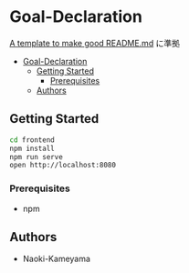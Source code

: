 # Goal-Declaration
[A template to make good README.md](https://gist.github.com/PurpleBooth/109311bb0361f32d87a2) に準拠

<!-- TOC -->

- [Goal-Declaration](#js-pro)
    - [Getting Started](#getting-started)
        - [Prerequisites](#prerequisites)
    - [Authors](#authors)

<!-- /TOC -->

## Getting Started
```sh
cd frontend
npm install
npm run serve
open http://localhost:8080
```

### Prerequisites

- npm

## Authors
- Naoki-Kameyama

